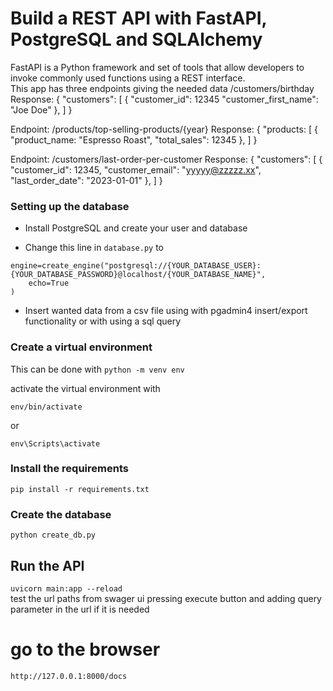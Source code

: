 # Build a REST API with FastAPI, PostgreSQL and SQLAlchemy
FastAPI is a Python framework and set of tools that allow developers to invoke commonly used functions using a REST interface.  
This app has three endpoints giving the needed data 
/customers/birthday
Response:
{
"customers": [
{
"customer_id": 12345
"customer_first_name": "Joe Doe"
},
]
}

Endpoint: /products/top-selling-products/{year}
Response:
{
"products: [
{
"product_name: "Espresso Roast",
"total_sales": 12345
},
]
}

Endpoint: /customers/last-order-per-customer
Response:
{
"customers": [
{
"customer_id": 12345,
"customer_email": "yyyyy@zzzzz.xx",
"last_order_date": "2023-01-01"
},
]
}

### Setting up the database

* Install PostgreSQL and create your user and database

* Change this line in ` database.py ` to 

``` 
engine=create_engine("postgresql://{YOUR_DATABASE_USER}:{YOUR_DATABASE_PASSWORD}@localhost/{YOUR_DATABASE_NAME}",
    echo=True
)
```
* Insert wanted data from a csv file using with pgadmin4 insert/export functionality or with using a sql query

### Create a virtual environment
This can be done with 
``` python -m venv env ```

activate the virtual environment with 

``` 
env/bin/activate
```

or 

```
env\Scripts\activate
```

### Install the requirements 

``` 
pip install -r requirements.txt
```

### Create the database
``` python create_db.py ```

## Run the API
``` uvicorn main:app --reload ```  
test the url paths from swager ui pressing execute button and adding query parameter in the url if it is needed

# go to the browser  

``` http://127.0.0.1:8000/docs ``` 



